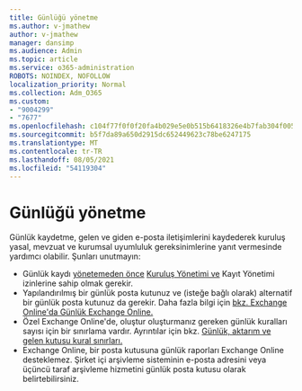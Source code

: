 ```yaml
---
title: Günlüğü yönetme
ms.author: v-jmathew
author: v-jmathew
manager: dansimp
ms.audience: Admin
ms.topic: article
ms.service: o365-administration
ROBOTS: NOINDEX, NOFOLLOW
localization_priority: Normal
ms.collection: Adm_O365
ms.custom:
- "9004299"
- "7677"
ms.openlocfilehash: c104f77f0f0f20fa4b029e5e0b515b6418326e4b7fab304f005fb67a18e2202a
ms.sourcegitcommit: b5f7da89a650d2915dc652449623c78be6247175
ms.translationtype: MT
ms.contentlocale: tr-TR
ms.lasthandoff: 08/05/2021
ms.locfileid: "54119304"
---
```

# <a name="manage-journaling"></a>Günlüğü yönetme

Günlük kaydetme, gelen ve giden e-posta iletişimlerini kaydederek kuruluş yasal, mevzuat ve kurumsal uyumluluk gereksinimlerine yanıt vermesinde yardımcı olabilir. Şunları unutmayın:

* Günlük kaydı [yönetemeden önce](https://go.microsoft.com/fwlink/?linkid=2115259) [Kuruluş Yönetimi ve](https://go.microsoft.com/fwlink/?linkid=2115469) Kayıt Yönetimi izinlerine sahip olmak gerekir.
* Yapılandırılmış bir günlük posta kutunuz ve (isteğe bağlı olarak) alternatif bir günlük posta kutunuz da gerekir. Daha fazla bilgi için [bkz. Exchange Online'da Günlük Exchange Online.](https://go.microsoft.com/fwlink/?linkid=2115260)
* Özel Exchange Online'de, oluştur oluşturmanız gereken günlük kuralları sayısı için bir sınırlama vardır. Ayrıntılar için bkz. [Günlük, aktarım ve gelen kutusu kural sınırları.](https://go.microsoft.com/fwlink/?linkid=2115261)
* Exchange Online, bir posta kutusuna günlük raporları Exchange Online desteklemez. Şirket içi arşivleme sisteminin e-posta adresini veya üçüncü taraf arşivleme hizmetini günlük posta kutusu olarak belirtebilirsiniz.
